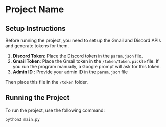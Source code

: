 # Project Name

## Setup Instructions

Before running the project, you need to set up the Gmail and Discord APIs and generate tokens for them. 

1. **Discord Token**: Place the Discord token in the `param.json` file.
2. **Gmail Token**: Place the Gmail token in the `/token/token.pickle` file. If you run the program manually, a Google prompt will ask for this token.
3. **Admin ID** : Provide your admin ID in the `param.json` file

Then place this file in the `/token` folder.

## Running the Project

To run the project, use the following command:

```bash
python3 main.py
